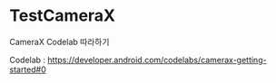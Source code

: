 # TestCameraX
CameraX Codelab 따라하기

Codelab : https://developer.android.com/codelabs/camerax-getting-started#0
